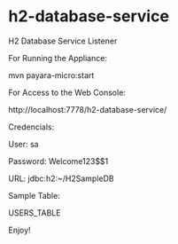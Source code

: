 # h2-database-service
H2 Database Service Listener

For Running the Appliance:

mvn payara-micro:start


For Access to the Web Console:

http://localhost:7778/h2-database-service/

Credencials:

User: sa

Password: Welcome123$$1

URL: jdbc:h2:~/H2SampleDB


Sample Table:

USERS_TABLE

Enjoy!

